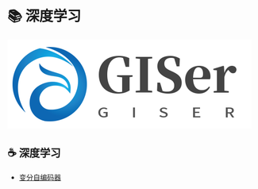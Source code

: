 # 📚 深度学习
![logo](../assert/cgnb/logo.png)

[comment]: <> (![poster]&#40;../assets/rameo/poster.jpg&#41;)

## ☕ 深度学习
- [变分自编码器](/DeepLearning/AutoEncode/变分自编码器.md)

[comment]: <> (- [如何撸一个mini线程池]&#40;/Java/如何撸一个mini线程池.md&#41;)

[comment]: <> (- [优雅的对象转换-MapStruct]&#40;/Java/优雅的对象转换-MapStruct.md&#41;)

[comment]: <> (- [Spring实用代码技巧]&#40;/Java/Spring/Spring实用代码技巧.md&#41;)

[comment]: <> (- [RedisTemplate使用不当导致的线上事故]&#40;/Java/Spring/RedisTemplate使用不当导致的线上事故.md&#41;)

[comment]: <> (- [SpringBoot Starter开发利器：mica-auto]&#40;/Java/SpringBoot/mica-auto.md&#41;)

[comment]: <> (- [SpringBoot接入SkyWalking分布式链路追踪]&#40;/Java/SpringBoot/SpringBoot接入SkyWalking分布式链路追踪.md&#41;)

[comment]: <> (- [SpringBoot统一接口返回和全局异常处理]&#40;/Java/SpringBoot/SpringBoot统一接口返回和全局异常处理.md&#41;)

[comment]: <> (- [还在重复造轮子？hutool一键搞定]&#40;/Java/还在重复造轮子？hutool一键搞定.md&#41;)

[comment]: <> (- [Java如何实现DistinctBy？]&#40;/Java/Java如何实现DistinctBy.md&#41;)

[comment]: <> (- [一文看懂死锁]&#40;/Java/一文看懂死锁.md&#41;)

